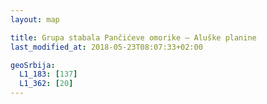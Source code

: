 ```yaml
---
layout: map

title: Grupa stabala Pančićeve omorike – Aluške planine
last_modified_at: 2018-05-23T08:07:33+02:00

geoSrbija:
  L1_183: [137]
  L1_362: [20]
---
```

